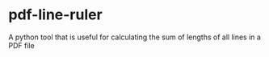 # pdf-line-ruler
A python tool that is useful for calculating the sum of lengths of all lines in a PDF file
